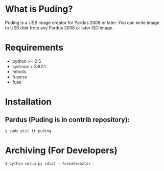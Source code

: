 # What is Puding? #
Puding is a USB image creator for Pardus 2008 or later. You can write image to USB disk from any Pardus 2008 or later ISO image.

# Requirements #
+ python >= 2.5
+ syslinux > 3.82.1
+ mtools
+ fuseiso
+ fuse

# Installation #
## Pardus (Puding is in contrib repository): ##
    $ sudo pisi it puding

# Archiving (For Developers) #
    $ python setup.py sdist --formats=bztar
